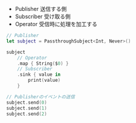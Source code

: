 
* Publisher 送信する側
* Subscriber 受け取る側
* Operator 受信時に処理を加工する

```Swift
// Publisher
let subject = PassthroughSubject<Int, Never>()

subject
    // Operator
    .map { String($0) }
    // Subscriber
    .sink { value in
        print(value)
    }

// Publisherのイベントの送信
subject.send(0)
subject.send(1)
subject.send(2)
```
